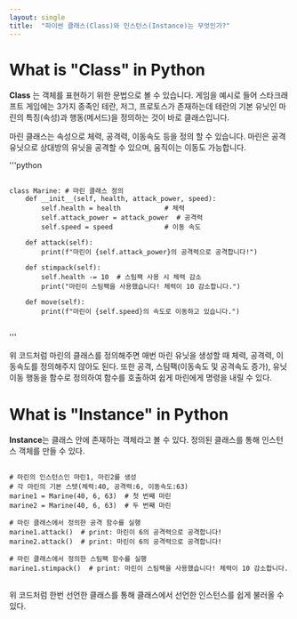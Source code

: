 ```yaml
---
layout: single
title:  "파이썬 클래스(Class)와 인스턴스(Instance)는 무엇인가?"
---
```


# What is "Class" in Python

**Class** 는 객체를 표현하기 위한 문법으로 볼 수 있습니다.
게임을 예시로 들어 스타크래프트 게임에는 3가지 종족인 테란, 저그, 프로토스가 존재하는데
테란의 기본 유닛인 마린의 특징(속성)과 행동(메서드)을 정의하는 것이 바로 클래스입니다.

마린 클래스는 속성으로 체력, 공격력, 이동속도 등을 정의 할 수 있습니다.
마린은 공격유닛으로 상대방의 유닛을 공격할 수 있으며, 움직이는 이동도 가능합니다.

'''python
<pre>
<code>
class Marine: # 마린 클래스 정의
    def __init__(self, health, attack_power, speed):
        self.health = health           # 체력
        self.attack_power = attack_power  # 공격력
        self.speed = speed             # 이동 속도
    
    def attack(self):
        print(f"마린이 {self.attack_power}의 공격력으로 공격합니다!")
    
    def stimpack(self):
        self.health -= 10  # 스팀팩 사용 시 체력 감소
        print("마린이 스팀팩을 사용했습니다! 체력이 10 감소합니다.")
    
    def move(self):
        print(f"마린이 {self.speed}의 속도로 이동하고 있습니다.")
</code>
</pre>
'''

위 코드처럼 마린의 클래스를 정의해주면 매번 마린 유닛을 생성할 때 체력, 공격력, 이동속도를 정의해주지 않아도 된다.
또한 공격, 스팀팩(이동속도 및 공격속도 증가), 유닛이동 행동을 함수로 정의하여 함수를 호출하여 쉽게 마린에게 명령을 내릴 수 있다.

# What is "Instance" in Python

**Instance**는 클래스 안에 존재하는 객체라고 볼 수 있다. 정의된 클래스를 통해 인스턴스 객체를 만들 수 있다.

<pre>
<code>
# 마린의 인스턴스인 마린1, 마린2를 생성
# 각 마린의 기본 스텟(체력:40, 공격력:6, 이동속도:63)
marine1 = Marine(40, 6, 63)  # 첫 번째 마린
marine2 = Marine(40, 6, 63)  # 두 번째 마린

# 마린 클래스에서 정의한 공격 함수를 실행
marine1.attack()  # print: 마린이 6의 공격력으로 공격합니다!
marine2.attack()  # print: 마린이 6의 공격력으로 공격합니다!

# 마린 클래스에서 정의한 스팀팩 함수를 실행
marine1.stimpack()  # print: 마린이 스팀팩을 사용했습니다! 체력이 10 감소합니다.
</code>
</pre>

위 코드처럼 한번 선언한 클래스를 통해 클래스에서 선언한 인스턴스를 쉽게 불러올 수 있다.

